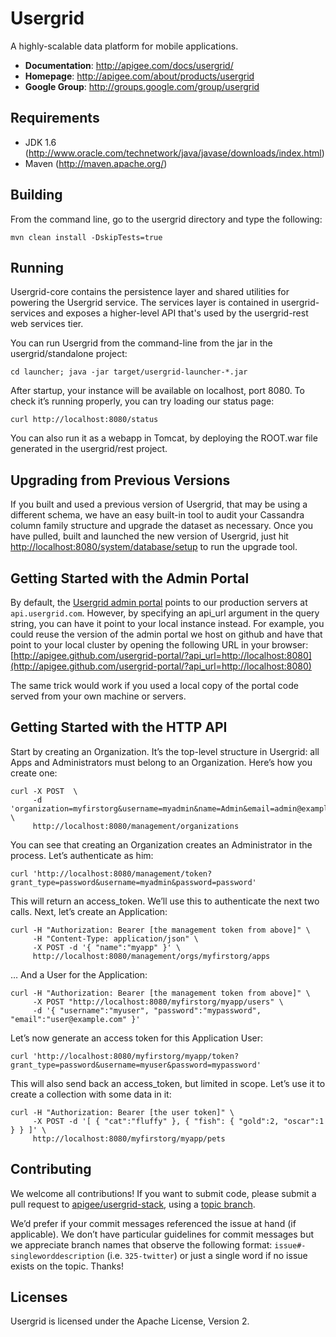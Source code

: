 # Usergrid
A highly-scalable data platform for mobile applications.

* **Documentation**: http://apigee.com/docs/usergrid/
* **Homepage**: http://apigee.com/about/products/usergrid
* **Google Group**: http://groups.google.com/group/usergrid

## Requirements

* JDK 1.6 (http://www.oracle.com/technetwork/java/javase/downloads/index.html)
* Maven (http://maven.apache.org/)

## Building

From the command line, go to the usergrid directory and type the following:

    mvn clean install -DskipTests=true

## Running

Usergrid-core contains the persistence layer and shared utilities for powering the Usergrid service. The services layer is contained in usergrid-services and exposes a higher-level API that's used by the usergrid-rest web services tier.

You can run Usergrid from the command-line from the
jar in the usergrid/standalone project:

    cd launcher; java -jar target/usergrid-launcher-*.jar

After startup, your instance will be available on localhost, port 8080.
To check it’s running properly, you can try loading our status page:

    curl http://localhost:8080/status

You can also run it as a webapp in Tomcat, by deploying the ROOT.war file generated in the usergrid/rest project.

## Upgrading from Previous Versions

If you built and used a previous version of Usergrid, that may be using a different schema, we have an easy built-in tool to audit your Cassandra column family structure and upgrade the dataset as necessary. Once you have pulled, built and launched the new version of Usergrid, just hit [http://localhost:8080/system/database/setup](http://localhost:8080/system/database/setup) to run the upgrade tool.

## Getting Started with the Admin Portal

By default, the [Usergrid admin portal](https://github.com/apigee/usergrid-portal) points to our production servers at `api.usergrid.com`. However, by specifying an api_url argument in the query string, you can have it point to
your local instance instead. For example, you could reuse the version of the admin portal we host on github and have that point to your local cluster by opening the following URL in your browser:
[http://apigee.github.com/usergrid-portal/?api_url=http://localhost:8080](http://apigee.github.com/usergrid-portal/?api_url=http://localhost:8080)

The same trick would work if you used a local copy of the portal code served from your own machine or servers.

## Getting Started with the HTTP API

Start by creating an Organization. It’s the top-level structure in Usergrid:
all Apps and Administrators must belong to an Organization. Here’s how you create one:

    curl -X POST  \
         -d 'organization=myfirstorg&username=myadmin&name=Admin&email=admin@example.com&password=password' \
         http://localhost:8080/management/organizations

You can see that creating an Organization creates an Administrator in the process. Let’s authenticate as him:

    curl 'http://localhost:8080/management/token?grant_type=password&username=myadmin&password=password'

This will return an access\_token. We’ll use this to authenticate the next two calls.
Next, let’s create an Application:

    curl -H "Authorization: Bearer [the management token from above]" \
         -H "Content-Type: application/json" \
         -X POST -d '{ "name":"myapp" }' \
         http://localhost:8080/management/orgs/myfirstorg/apps

… And a User for the Application:

    curl -H "Authorization: Bearer [the management token from above]" \
         -X POST "http://localhost:8080/myfirstorg/myapp/users" \
         -d '{ "username":"myuser", "password":"mypassword", "email":"user@example.com" }'

Let’s now generate an access token for this Application User:

    curl 'http://localhost:8080/myfirstorg/myapp/token?grant_type=password&username=myuser&password=mypassword'

This will also send back an access\_token, but limited in scope.
Let’s use it to create a collection with some data in it:

    curl -H "Authorization: Bearer [the user token]" \
         -X POST -d '[ { "cat":"fluffy" }, { "fish": { "gold":2, "oscar":1 } } ]' \
         http://localhost:8080/myfirstorg/myapp/pets

## Contributing

We welcome all contributions! If you want to submit code, please submit a pull request to [apigee/usergrid-stack](https://github.com/apigee/usergrid-stack/), using a [topic branch](http://git-scm.com/book/en/Git-Branching-Branching-Workflows).

We’d prefer if your commit messages referenced the issue at hand (if applicable). We don’t have particular guidelines for commit messages but we appreciate branch names that observe the following format: `issue#-singleworddescription` (i.e. `325-twitter`) or just a single word if no issue exists on the topic. Thanks!

## Licenses

Usergrid is licensed under the Apache License, Version 2.


